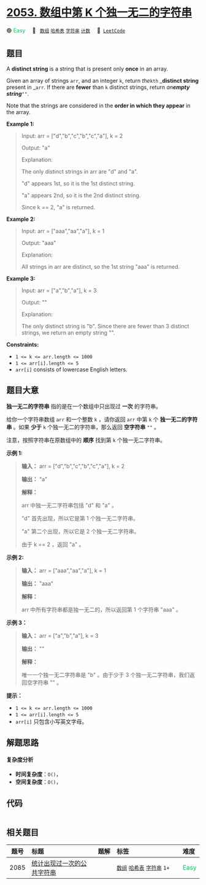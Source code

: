 # [2053. 数组中第 K 个独一无二的字符串](https://leetcode.com/problems/kth-distinct-string-in-an-array)

🟢 <font color=#15bd66>Easy</font>&emsp; 🔖&ensp; [`数组`](/tag/array.md) [`哈希表`](/tag/hash-table.md) [`字符串`](/tag/string.md) [`计数`](/tag/counting.md)&emsp; 🔗&ensp;[`LeetCode`](https://leetcode.com/problems/kth-distinct-string-in-an-array)

## 题目

A **distinct string** is a string that is present only **once** in an array.

Given an array of strings `arr`, and an integer `k`, return _the_`kth`
_**distinct string** present in _`arr`. If there are **fewer** than `k`
distinct strings, return _an**empty string**_`""`.

Note that the strings are considered in the **order in which they appear** in
the array.



**Example 1:**

> Input: arr = ["d","b","c","b","c","a"], k = 2
> 
> Output: "a"
> 
> Explanation:
> 
> The only distinct strings in arr are "d" and "a".
> 
> "d" appears 1st, so it is the 1st distinct string.
> 
> "a" appears 2nd, so it is the 2nd distinct string.
> 
> Since k == 2, "a" is returned. 

**Example 2:**

> Input: arr = ["aaa","aa","a"], k = 1
> 
> Output: "aaa"
> 
> Explanation:
> 
> All strings in arr are distinct, so the 1st string "aaa" is returned.

**Example 3:**

> Input: arr = ["a","b","a"], k = 3
> 
> Output: ""
> 
> Explanation:
> 
> The only distinct string is "b". Since there are fewer than 3 distinct strings, we return an empty string "".

**Constraints:**

  * `1 <= k <= arr.length <= 1000`
  * `1 <= arr[i].length <= 5`
  * `arr[i]` consists of lowercase English letters.


## 题目大意

**独一无二的字符串**  指的是在一个数组中只出现过 **一次**  的字符串。

给你一个字符串数组 `arr` 和一个整数 `k` ，请你返回 `arr` 中第 `k` 个 **独一无二的字符串**  。如果 **少于**  `k`
个独一无二的字符串，那么返回 **空字符串**  `""` 。

注意，按照字符串在原数组中的 **顺序**  找到第 `k` 个独一无二字符串。



**示例 1:**

> 
> 
> 
> 
> 
> **输入：** arr = ["d","b","c","b","c","a"], k = 2
> 
> **输出：** "a"
> 
> **解释：**
> 
> arr 中独一无二字符串包括 "d" 和 "a" 。
> 
> "d" 首先出现，所以它是第 1 个独一无二字符串。
> 
> "a" 第二个出现，所以它是 2 个独一无二字符串。
> 
> 由于 k == 2 ，返回 "a" 。
> 
> 

**示例 2:**

> 
> 
> 
> 
> 
> **输入：** arr = ["aaa","aa","a"], k = 1
> 
> **输出：** "aaa"
> 
> **解释：**
> 
> arr 中所有字符串都是独一无二的，所以返回第 1 个字符串 "aaa" 。
> 
> 

**示例 3：**

> 
> 
> 
> 
> 
> **输入：** arr = ["a","b","a"], k = 3
> 
> **输出：** ""
> 
> **解释：**
> 
> 唯一一个独一无二字符串是 "b" 。由于少于 3 个独一无二字符串，我们返回空字符串 "" 。
> 
> 



**提示：**

  * `1 <= k <= arr.length <= 1000`
  * `1 <= arr[i].length <= 5`
  * `arr[i]` 只包含小写英文字母。


## 解题思路

#### 复杂度分析

- **时间复杂度**：`O()`，
- **空间复杂度**：`O()`，

## 代码

```javascript

```

## 相关题目

<!-- prettier-ignore -->
| 题号 | 标题 | 题解 | 标签 | 难度 |
| :------: | :------ | :------: | :------ | :------ |
| 2085 | [统计出现过一次的公共字符串](https://leetcode.com/problems/count-common-words-with-one-occurrence) |  |  [`数组`](/tag/array.md) [`哈希表`](/tag/hash-table.md) [`字符串`](/tag/string.md) `1+` | <font color=#15bd66>Easy</font> |

<style>
.blue {
    background-color: #096dd9;
    padding: 0.25rem 0.5rem;
    margin: 0;
    font-size: 0.85em;
    border-radius: 3px;
    color: white;
    font-weight: 500;
}
table th:first-of-type { width: 10%; }
table th:nth-of-type(2) { width: 35%; }
table th:nth-of-type(3) { width: 10%; }
table th:nth-of-type(4) { width: 35%; }
table th:nth-of-type(5) { width: 10%; }
</style>

